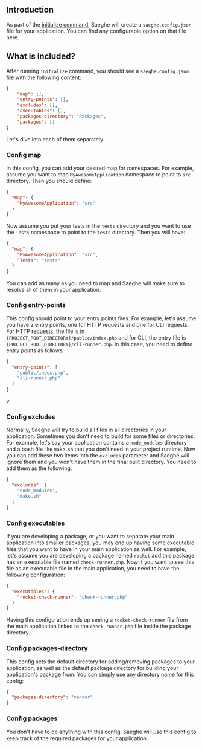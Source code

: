 ## Introduction

As part of the [initialize command](https://saeghe.com/documentations/initialize-command), 
Saeghe will create a `saeghe.config.json` file for your application. You can find any configurable option on that file here.

## What is included?

After running `initialize` command, you should see a `saeghe.config.json` file with the following content:

```json
{
    "map": [],
    "entry-points": [],
    "excludes": [],
    "executables": [],
    "packages-directory": "Packages",
    "packages": []
}

```
Let's dive into each of them separately.

### Config map

In this config, you can add your desired map for namespaces. 
For example, assume you want to map `MyAwesomeApplication` namespace to point to `src` directory.
Then you should define:
```json
{
  "map": {
    "MyAwesomeApplication": "src"
  }
}
```
Now assume you put your tests in the `tests` directory and you want to use the `Tests` namespace to point to the `tests` directory. Then you will have:
```json
{
  "map": {
    "MyAwesomeApplication": "src",
    "Tests": "tests"
  }
}
```
You can add as many as you need to map and Saeghe will make sure to resolve all of them in your application.

### Config entry-points

This config should point to your entry points files. For example, let's assume you have 2 entry points, one for HTTP requests and one for CLI requests.
For HTTP requests, the file is in `{PROJECT_ROOT_DIRECTORY}/public/index.php` and for CLI, the entry file is `{PROJECT_ROOT_DIRECTORY}/cli-runner.php`.
in this case, you need to define entry points as follows:

```json
{
  "entry-points": [
    "public/index.php",
    "cli-runner.php"
  ]
}
```
v
### Config excludes

Normally, Saeghe will try to build all files in all directories in your application. Sometimes you don't need to build for some files or directories. 
For example, let's say your application contains a `node_modules` directory and a bash file like `make.sh` that you don't need in your project runtime.
Now you can add these two items into the `excludes` parameter and Saeghe will ignore them and you won't have them in the final built directory.
You need to add them as the following:
```json
{
  "excludes": [
    "node_modules",
    "make.sh"
  ]
}
```

### Config executables

If you are developing a package, or you want to separate your main application into smaller packages, 
you may end up having some executable files that you want to have in your main application as well.
For example, let's assume you are developing a package named `rocket` add this package has an executable file named `check-runner.php`.
Now if you want to see this file as an executable file in the main application, you need to have the following configuration:
```json
{
  "executables": {
    "rocket-check-runner": "check-runner.php"
  }
}
```
Having this configuration ends up seeing a `rocket-check-runner` file from the main application 
linked to the `check-runner.php` file inside the package directory.

### Config packages-directory

This config sets the default directory for adding/removing packages to your application, 
as well as the default package directory for building your application's package from.
You can simply use any directory name for this config:

```json
{
  "packages-directory": "vendor"
}
```

### Config packages

You don't have to do anything with this config. Saeghe will use this config to keep track of the required packages for your application.
